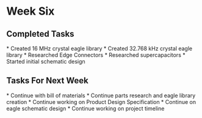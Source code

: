 <h1> Week Six </h1>

<h2> Completed Tasks </h2>
* Created 16 MHz crystal eagle library
* Created 32.768 kHz crystal eagle library
* Researched Edge Connectors
* Researched supercapacitors
* Started initial schematic design

<h2> Tasks For Next Week </h2>
* Continue with bill of materials
* Continue parts research and eagle library creation
* Continue working on Product Design Specification
* Continue on eagle schematic design
* Continue working on project timeline
